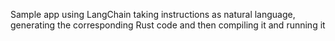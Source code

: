 Sample app using LangChain taking instructions as natural language, generating the corresponding Rust code and then compiling it and running it